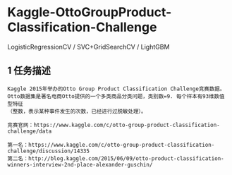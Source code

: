 # Kaggle-OttoGroupProduct-Classification-Challenge
LogisticRegressionCV / SVC+GridSearchCV / LightGBM

## 1 任务描述
    Kaggle 2015年举办的Otto Group Product Classification Challenge竞赛数据。
    Otto数据集是著名电商Otto提供的一个多类商品分类问题，类别数=9. 每个样本有93维数值型特征
    （整数，表示某种事件发生的次数，已经进行过脱敏处理）。 
    
    竞赛官网：https://www.kaggle.com/c/otto-group-product-classification-challenge/data

    第一名：https://www.kaggle.com/c/otto-group-product-classification-challenge/discussion/14335 
    第二名：http://blog.kaggle.com/2015/06/09/otto-product-classification-winners-interview-2nd-place-alexander-guschin/
    
    
